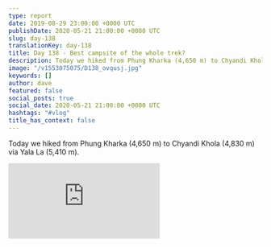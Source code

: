 ```yaml
---
type: report
date: 2019-08-29 23:00:00 +0000 UTC
publishDate: 2020-05-21 21:00:00 +0000 UTC
slug: day-138
translationKey: day-138
title: Day 138 - Best campsite of the whole trek?
description: Today we hiked from Phung Kharka (4,650 m) to Chyandi Khola (4,830 m) via Yala La (5,410 m).
image: "/v1553075075/D138_ovqusj.jpg"
keywords: []
author: dave
featured: false
social_posts: true
social_date: 2020-05-21 21:00:00 +0000 UTC
hashtags: "#vlog"
title_has_context: false
---
```


Today we hiked from Phung Kharka (4,650 m) to Chyandi Khola (4,830 m) via Yala La (5,410 m).

<iframe class="youtube" src="https://www.youtube.com/embed/MklEMxu65cc" frameborder="0" allow="accelerometer; autoplay; encrypted-media; gyroscope; picture-in-picture" allowfullscreen></iframe>

